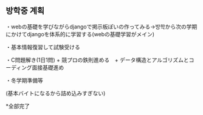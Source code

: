 ## 방학중 계획

・webの基礎を学びながらdjangoで掲示板ぽいの作ってみる→방학から次の学期にかけてdjangoを体系的に学習する(webの基礎学習がメイン)

・基本情報復習して試験受ける

・C問題解き(1日1問) + 競プロの鉄則進める　+ データ構造とアルゴリズムとコーディング面接基礎進め

・冬学期準備等

(基本バイトになるから詰め込みすぎない)

*全部完了
